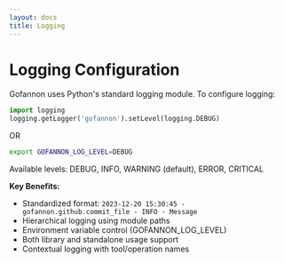 ```yaml
---      
layout: docs      
title: Logging      
---      
```

# Logging Configuration

Gofannon uses Python's standard logging module. To configure logging:

```python  
import logging  
logging.getLogger('gofannon').setLevel(logging.DEBUG)  
```

OR

```bash
export GOFANNON_LOG_LEVEL=DEBUG  
```

Available levels: DEBUG, INFO, WARNING (default), ERROR, CRITICAL


**Key Benefits:**
- Standardized format: `2023-12-20 15:30:45 - gofannon.github.commit_file - INFO - Message`
- Hierarchical logging using module paths
- Environment variable control (GOFANNON_LOG_LEVEL)
- Both library and standalone usage support
- Contextual logging with tool/operation names  
